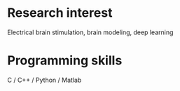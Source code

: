 # Research interest
Electrical brain stimulation, brain modeling, deep learning

# Programming skills
C / C++ / Python / Matlab